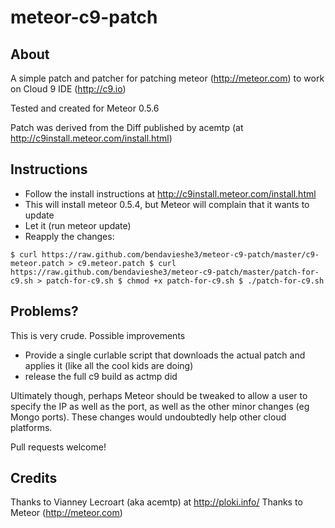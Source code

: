meteor-c9-patch
===============

About
-----

A simple patch and patcher for patching meteor (http://meteor.com) to work on Cloud 9 IDE (http://c9.io)

Tested and created for Meteor 0.5.6

Patch was derived from the Diff published by acemtp (at http://c9install.meteor.com/install.html)

Instructions
------------

- Follow the install instructions at http://c9install.meteor.com/install.html
- This will install meteor 0.5.4, but Meteor will complain that it wants to update
- Let it (run meteor update)
- Reapply the changes: 

`
$ curl https://raw.github.com/bendavieshe3/meteor-c9-patch/master/c9-meteor.patch > c9.meteor.patch
$ curl https://raw.github.com/bendavieshe3/meteor-c9-patch/master/patch-for-c9.sh > patch-for-c9.sh
$ chmod +x patch-for-c9.sh
$ ./patch-for-c9.sh
`

Problems?
--------- 

This is very crude. Possible improvements 
- Provide a single curlable script that downloads the actual patch and applies it (like all the cool kids are doing)
- release the full c9 build as actmp did

Ultimately though, perhaps Meteor should be tweaked to allow a user to specify the IP as well as the port, as well as the other minor changes (eg Mongo ports). These changes would undoubtedly help other cloud platforms.

Pull requests welcome!

Credits
-------

Thanks to Vianney Lecroart (aka acemtp)  at http://ploki.info/ 
Thanks to Meteor (http://meteor.com)